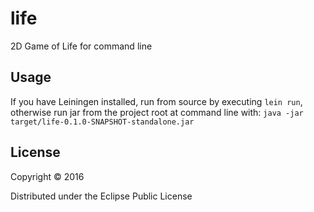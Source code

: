 # life

2D Game of Life for command line

## Usage

If you have Leiningen installed, run from source by executing `lein run`, otherwise run jar
from the project root at command line with: `java -jar target/life-0.1.0-SNAPSHOT-standalone.jar`

## License

Copyright © 2016

Distributed under the Eclipse Public License
